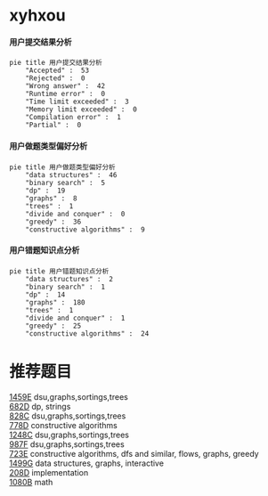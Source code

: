 # xyhxou

<!-- tabs:start -->



#### **用户提交结果分析**

```mermaid
pie title 用户提交结果分析
    "Accepted" :  53
    "Rejected" :  0
    "Wrong answer" :  42
    "Runtime error" :  0
    "Time limit exceeded" :  3
    "Memory limit exceeded" :  0
    "Compilation error" :  1
    "Partial" :  0
```

#### **用户做题类型偏好分析**

```mermaid
pie title 用户做题类型偏好分析
    "data structures" :  46
    "binary search" :  5
    "dp" :  19
    "graphs" :  8
    "trees" :  1
    "divide and conquer" :  0
    "greedy" :  36
    "constructive algorithms" :  9
```
#### **用户错题知识点分析**

```mermaid
pie title 用户错题知识点分析
    "data structures" :  2
    "binary search" :  1
    "dp" :  14
    "graphs" :  180
    "trees" :  1
    "divide and conquer" :  1
    "greedy" :  25
    "constructive algorithms" :  24
```



<!-- tabs:end -->
# 推荐题目
[1459E](https://codeforces.com/contest/1459/problem/E)		dsu,graphs,sortings,trees		  
[682D](https://codeforces.com/contest/682/problem/D)		dp,
                        strings		  
[828C](https://codeforces.com/contest/828/problem/C)		dsu,graphs,sortings,trees		  
[778D](https://codeforces.com/contest/778/problem/D)		constructive algorithms		  
[1248C](https://codeforces.com/contest/1248/problem/C)		dsu,graphs,sortings,trees		  
[987F](https://codeforces.com/contest/987/problem/F)		dsu,graphs,sortings,trees		  
[723E](https://codeforces.com/contest/723/problem/E)		constructive algorithms,
                        dfs and similar,
                        flows,
                        graphs,
                        greedy		  
[1499G](https://codeforces.com/contest/1499/problem/G)		data structures,
                        graphs,
                        interactive		  
[208D](https://codeforces.com/contest/208/problem/D)		implementation		  
[1080B](https://codeforces.com/contest/1080/problem/B)		math		  
